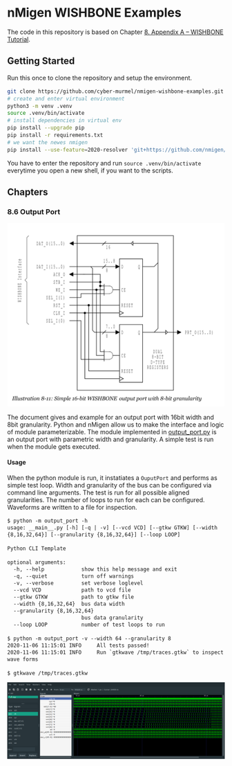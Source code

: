 # nMigen WISHBONE Examples
The code in this repository is based on Chapter [8. Appendix A – WISHBONE Tutorial](https://cdn.opencores.org/downloads/wbspec_b4.pdf#page=91).

## Getting Started

Run this once to clone the repository and setup the environment.
```bash
git clone https://github.com/cyber-murmel/nmigen-wishbone-examples.git
# create and enter virtual environment
python3 -m venv .venv
source .venv/bin/activate
# install dependencies in virtual env
pip install --upgrade pip
pip install -r requirements.txt
# we want the newes nmigen
pip install --use-feature=2020-resolver 'git+https://github.com/nmigen/nmigen.git@master#egg=nmigen'
```
You have to enter the repository and run `source .venv/bin/activate` everytime you open a new shell, if you want to the scripts.

## Chapters

### 8.6 Output Port
![](img/ill_8_11.svg)

The document gives and example for an output port with 16bit width and 8bit granularity.
Python and nMigen allow us to make the interface and logic of module parameterizable.
The module implemented in [output_port.py](output_port/output_port.py) is an output port with parametric width and granularity.
A simple test is run when the module gets executed.

#### Usage
When the python module is run, it instatiates a `OuputPort` and performs as simple test loop.
Width and granularity of the bus can be configured via command line arguments.
The test is run for all possible aligned granularities. The number of loops to run for each can be configured.
Waveforms are written to a file for inspection.

```
$ python -m output_port -h
usage: __main__.py [-h] [-q | -v] [--vcd VCD] [--gtkw GTKW] [--width {8,16,32,64}] [--granularity {8,16,32,64}] [--loop LOOP]

Python CLI Template

optional arguments:
  -h, --help            show this help message and exit
  -q, --quiet           turn off warnings
  -v, --verbose         set verbose loglevel
  --vcd VCD             path to vcd file
  --gtkw GTKW           path to gtkw file
  --width {8,16,32,64}  bus data width
  --granularity {8,16,32,64}
                        bus data granularity
  --loop LOOP           number of test loops to run

$ python -m output_port -v --width 64 --granularity 8
2020-11-06 11:15:01 INFO     All tests passed!
2020-11-06 11:15:01 INFO     Run `gtkwave /tmp/traces.gtkw` to inspect wave forms

$ gtkwave /tmp/traces.gtkw
```

![](img/output_port_gtkw.png)
